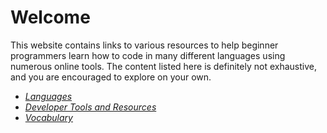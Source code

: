 <style>
a {
  font-style: italic;
}
</style>

# Welcome

This website contains links to various resources to help beginner programmers learn how to code in many different languages using numerous online tools.  The content listed here is definitely not exhaustive, and you are encouraged to explore on your own.

- [Languages](languages/)
- [Developer Tools and Resources](devtools/)
- [Vocabulary](vocabulary/)